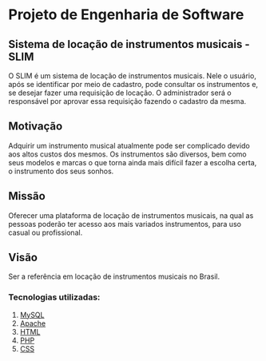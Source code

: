 # Projeto de Engenharia de Software
## Sistema de locação de instrumentos musicais - SLIM
  O SLIM é um sistema de locação de instrumentos musicais. Nele o usuário, após se identificar por meio de cadastro, pode consultar os   instrumentos e, se desejar fazer uma requisição de locação. O administrador será o responsável por aprovar essa requisição fazendo o  cadastro da mesma.
## Motivação
Adquirir um instrumento musical atualmente pode ser complicado devido aos altos custos dos mesmos. Os instrumentos são diversos, bem como seus modelos e marcas o que torna ainda mais difícil fazer a escolha certa, o instrumento dos seus sonhos.

## Missão
Oferecer uma plataforma de locação de instrumentos musicais, na qual as pessoas poderão ter acesso aos mais variados instrumentos, para uso casual ou profissional.

## Visão
Ser a referência em locação de instrumentos musicais no Brasil.
### Tecnologias utilizadas:
  1. [MySQL](https://www.mysql.com/)
  2. [Apache](https://www.apache.org/)
  3. [HTML](https://www.w3.org/html/)
  4. [PHP](https://www.php.net)
  5. [CSS](https://cssreference.io/)
